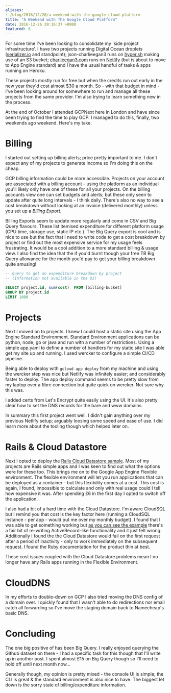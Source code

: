 ```yaml
---
aliases:
- /blog/2016/12/26/a-weekend-with-the-google-cloud-platform
title: "A Weekend with The Google Cloud Platform"
date: 2016-12-26 20:16:37 +0000
featured: 6
---
```


For some time I've been looking to consolidate my 'side project infrastructure'. I have two projects running Digital Ocean droplets ([serializer.io](http://serializer.charlieegan3.com) and standpoint); json-charlieegan3 runs on [hyper.sh](https://hyper.sh) making use of an S3 bucket; [charlieegan3.com](https://charlieegan3.com) runs on [Netlify](https://www.netlify.com) (but is about to move to App Engine standard) and I have the usual handful of tasks & apps running on Heroku.

These projects mostly run for free but when the credits run out early in the new year they'd cost almost $30 a month. So - with that budget in mind - I've been looking around for somewhere to run and manage all these projects from the same provider. I'm also trying to learn something new in the process.

At the end of October I attended GCPNext here in London and have since been trying to find the time to play GCP. I managed to do this, finally, two weekends ago weekend. Here's my take.

# Billing

I started out setting up billing alerts; price pretty important to me. I don't expect any of my projects to generate income so I'm doing this on the cheap.

GCP billing information could be more accessible. Projects on your account are associated with a billing account - using the platform as an individual you'll likely only have one of these for all your projects. On the billing accounts view one can set budgets and alerts; but these only seen to update after quite long intervals - I think daily. There's also no way to see a cost breakdown without looking at an invoice (delivered monthly) unless you set up a _Billing Export_.

Billing Exports seem to update more regularly and come in CSV and Big Query flavours. These list itemised expenditure for different platform usage (CPU time, storage use, static IP etc.). The Big Query export is cool and is nice to use but the fact that I need to write code to get a cost breakdown by project or find out the most expensive service for my usage feels frustrating. It would be a cool addition to a more standard billing & usage view. I also find the idea that the if you'd burnt though your free TB Big Query allowance for the month you'd pay to get your billing breakdown quite amusing!

```sql
-- Query to get an expenditure breakdown by project
-- (Information not available in the UI)

SELECT project.id, sum(cost)  FROM [billing-bucket]
GROUP BY project.id
LIMIT 1000
```

# Projects

Next I moved on to projects. I knew I could host a static site using the App Engine Standard Environment. Standard Environment applications can be python, node, go or java and run with a number of restrictions. Using a simple app.yaml to define a number of handlers for my static site I was able get my site up and running. I used wercker to configure a simple CI/CD pipeline.

Being able to deploy with `gcloud app deploy` from my machine and using the wercker step was nice but Netlify was infinitely easier; and considerably faster to deploy. The app deploy command seems to be pretty slow from my laptop over a fibre connection but quite quick on wercker. Not sure why this was.

I added certs from Let's Encrypt quite easily using the UI. It's also pretty clear how to set the DNS records for the bare and www domains.

In summary this first project went well. I didn't gain anything over my previous Netlify setup; arguably loosing some speed and ease of use. I did learn more about the tooling though which helped later on.

# Rails & Cloud Datastore

Next I opted to deploy the [Rails Cloud Datastore sample](https://github.com/GoogleCloudPlatform/getting-started-ruby/tree/master/2-cloud-datastore). Most of my projects are Rails simple apps and I was keen to find out what the options were for these too. This brings me on to the Google App Engine Flexible environment. The flexible environment will let you run applications that can be deployed as a container - but this flexibility comes at a cost. This cost is again, I found, impossible to calculate and only with real usage could I tell how expensive it was. After spending £6 in the first day I opted to switch off the application.

I also had a bit of a hard time with the Cloud Datastore. I'm aware CloudSQL but I remind you that cost is the key factor here (running a CloudSQL instance - per app - would put me over my monthly budget). I found that I was able to get something working but [as you can see the example](https://github.com/GoogleCloudPlatform/getting-started-ruby/blob/master/2-cloud-datastore/app/models/book.rb) there's a fair bit of re-writing ActiveRecord-like functionality and it just felt wrong. Additionally I found the the Cloud Datastore would fail on the first request after a period of inactivity - only to work immediately on the subsequent request. I found the Ruby documentation for the product thin at best.

These cost issues coupled with the Cloud Datastore problems mean I no longer have any Rails apps running in the Flexible Environment.

# CloudDNS

In my efforts to double-down on GCP I also tried moving the DNS config of a domain over. I quickly found that I wasn't able to do redirections nor email catch all forwarding so I've move the staging domain back to Namecheap's basic DNS.

# Concluding

The one big positive of has been Big Query. I really enjoyed querying the Github dataset on there - I had a specific task for this though that I'll write up in another post. I spent almost £15 on Big Query though so I'll need to hold off until next month now...

Generally though, my opinion is pretty mixed - the console UI is simple; the CLI is great & the standard environment is also nice to have. The biggest let down is the sorry state of billing/expenditure information.
